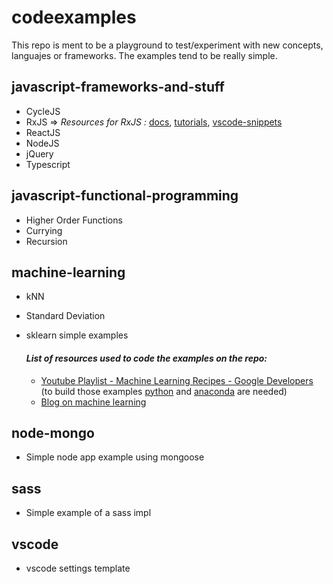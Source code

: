 # codeexamples

This repo is ment to be a playground to test/experiment with new concepts, languajes or frameworks.
The examples tend to be really simple.


## javascript-frameworks-and-stuff
  - CycleJS
  - RxJS => _Resources for RxJS :_ [docs](http://reactivex.io/rxjs/), [tutorials](http://reactivex.io/tutorials.html), [vscode-snippets](https://marketplace.visualstudio.com/items?itemName=alan-vivona.rxjssnippets)
  - ReactJS
  - NodeJS
  - jQuery
  - Typescript

## javascript-functional-programming
  - Higher Order Functions
  - Currying
  - Recursion

## machine-learning
  - kNN
  - Standard Deviation
  - sklearn simple examples

    #### _List of resources used to code the examples on the repo:_
    - [Youtube Playlist - Machine Learning Recipes - Google Developers](https://www.youtube.com/watch?v=cKxRvEZd3Mw&index=7&list=PLOU2XLYxmsIIuiBfYad6rFYQU_jL2ryal)
        (to build those examples [python](https://www.python.org/downloads/) and [anaconda](https://www.continuum.io/downloads) are needed)
    - [Blog on machine learning](http://burakkanber.com/blog/machine-learning-in-other-languages-introduction/)

## node-mongo
  - Simple node app example using mongoose

## sass
  - Simple example of a sass impl

## vscode
  - vscode settings template